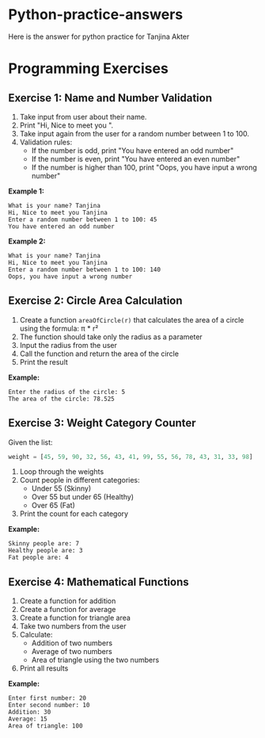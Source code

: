 # Python-practice-answers
Here is the answer for python practice for Tanjina Akter



# Programming Exercises

## Exercise 1: Name and Number Validation

1. Take input from user about their name.
2. Print "Hi, Nice to meet you <name>".
3. Take input again from the user for a random number between 1 to 100.
4. Validation rules:
   - If the number is odd, print "You have entered an odd number"
   - If the number is even, print "You have entered an even number"
   - If the number is higher than 100, print "Oops, you have input a wrong number"

**Example 1:**
```
What is your name? Tanjina
Hi, Nice to meet you Tanjina
Enter a random number between 1 to 100: 45
You have entered an odd number
```

**Example 2:**
```
What is your name? Tanjina
Hi, Nice to meet you Tanjina
Enter a random number between 1 to 100: 140
Oops, you have input a wrong number
```

## Exercise 2: Circle Area Calculation

1. Create a function `areaOfCircle(r)` that calculates the area of a circle using the formula: π * r²
2. The function should take only the radius as a parameter
3. Input the radius from the user
4. Call the function and return the area of the circle
5. Print the result

**Example:**
```
Enter the radius of the circle: 5
The area of the circle: 78.525
```

## Exercise 3: Weight Category Counter

Given the list:
```python
weight = [45, 59, 90, 32, 56, 43, 41, 99, 55, 56, 78, 43, 31, 33, 98]
```

1. Loop through the weights
2. Count people in different categories:
   - Under 55 (Skinny)
   - Over 55 but under 65 (Healthy)
   - Over 65 (Fat)
3. Print the count for each category

**Example:**
```
Skinny people are: 7
Healthy people are: 3
Fat people are: 4
```

## Exercise 4: Mathematical Functions

1. Create a function for addition
2. Create a function for average
3. Create a function for triangle area
4. Take two numbers from the user
5. Calculate:
   - Addition of two numbers
   - Average of two numbers
   - Area of triangle using the two numbers
6. Print all results

**Example:**
```
Enter first number: 20
Enter second number: 10
Addition: 30
Average: 15
Area of triangle: 100
```